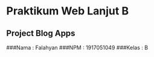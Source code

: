# Praktikum Web Lanjut B
## Project Blog Apps
###Nama   : Falahyan
###NPM    : 1917051049
###Kelas  : B
